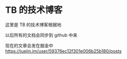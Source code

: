 # TB 的技术博客

这里是 TB 的技术博客根据地

以后所有的文档会同步到 github 中来

现在的文章会发在掘金中 https://juejin.im/user/59376ec12f301e006b25b180/posts
